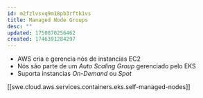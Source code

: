 ```yaml
---
id: m2fzlvsxq9m18pb3rftk1vs
title: Managed Node Groups
desc: ""
updated: 1750870256462
created: 1746391284297
---
```


- AWS cria e gerencia nós de instancias EC2
- Nós são parte de um _Auto Scaling Group_ gerenciado pelo EKS
- Suporta instancias _On-Demand_ ou _Spot_

[[swe.cloud.aws.services.containers.eks.self-managed-nodes]]
